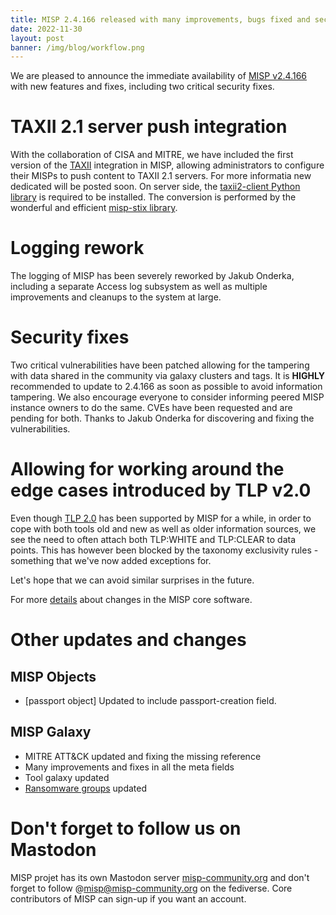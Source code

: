 ```yaml
---
title: MISP 2.4.166 released with many improvements, bugs fixed and security fixes. 
date: 2022-11-30
layout: post
banner: /img/blog/workflow.png 
---
```


We are pleased to announce the immediate availability of [MISP v2.4.166](https://github.com/MISP/MISP/releases/tag/v2.4.166) with new features and fixes, including two critical security fixes.

# TAXII 2.1 server push integration

With the collaboration of CISA and MITRE, we have included the first version of the [TAXII](https://docs.oasis-open.org/cti/taxii/v2.1/taxii-v2.1.html) integration in MISP, allowing administrators to configure their MISPs to push content to TAXII 2.1 servers. For more informatia new dedicated will be posted soon. On server side, the [taxii2-client Python library](https://pypi.org/project/taxii2-client/) is required to be installed. The conversion is performed by the wonderful and efficient [misp-stix library](https://github.com/MISP/misp-stix).

# Logging rework

The logging of MISP has been severely reworked by Jakub Onderka, including a separate Access log subsystem as well as multiple improvements and cleanups to the system at large. 

# Security fixes

Two critical vulnerabilities have been patched allowing for the tampering with data shared in the community via galaxy clusters and tags. It is **HIGHLY** recommended to update to 2.4.166 as soon as possible to avoid information tampering. We also encourage everyone to consider informing peered MISP instance owners to do the same. CVEs have been requested and are pending for both. Thanks to Jakub Onderka for discovering and fixing the vulnerabilities.

# Allowing for working around the edge cases introduced by TLP v2.0 

Even though [TLP 2.0](https://www.first.org/tlp/) has been supported by MISP for a while, in order to cope with both tools old and new as well as older information sources, we see the need to often attach both TLP:WHITE and TLP:CLEAR to data points. This has however been blocked by the taxonomy exclusivity rules - something that we've now added exceptions for. 

Let's hope that we can avoid similar surprises in the future.

For more [details](https://www.misp-project.org/Changelog.txt) about changes in the MISP core software.

# Other updates and changes

## MISP Objects

- [passport object] Updated to include passport-creation field.

## MISP Galaxy

- MITRE ATT&CK updated and fixing the missing reference
- Many improvements and fixes in all the meta fields
- Tool galaxy updated
- [Ransomware groups](https://www.misp-project.org/galaxy.html#_ransomware) updated

# Don't forget to follow us on Mastodon

MISP projet has its own Mastodon server [misp-community.org](https://misp-community.org/) and don't forget to follow @misp@misp-community.org on the fediverse. Core contributors of MISP can sign-up if you want an account.

